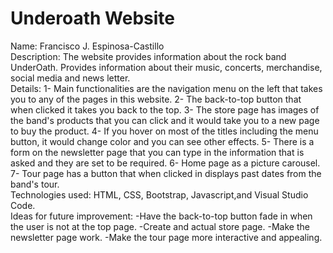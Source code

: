 # Underoath Website

Name: Francisco J. Espinosa-Castillo </br>
Description: The website provides information about the rock band UnderOath. Provides information about their music, concerts, merchandise, social media and news letter. </br>
Details: 
    1- Main functionalities are the navigation menu on the left that takes you to any of the pages in this website.
    2- The back-to-top button that when clicked it takes you back to the top.
    3- The store page has images of the band's products that you can click and it would take you to a new page to buy the product.
    4- If you hover on most of the titles including the menu button, it would change color and you can see other effects.
    5- There is a form on the newsletter page that you can type in the information that is asked and they are set to be required.
    6- Home page as a picture carousel.
    7- Tour page has a button that when clicked in displays past dates from the band's tour. </br>
Technologies used: HTML, CSS, Bootstrap, Javascript,and Visual Studio Code. <br>
Ideas for future improvement:
    -Have the back-to-top button fade in when the user is not at the top page.
    -Create and actual store page.
    -Make the newsletter page work.
    -Make the tour page more interactive and appealing.
